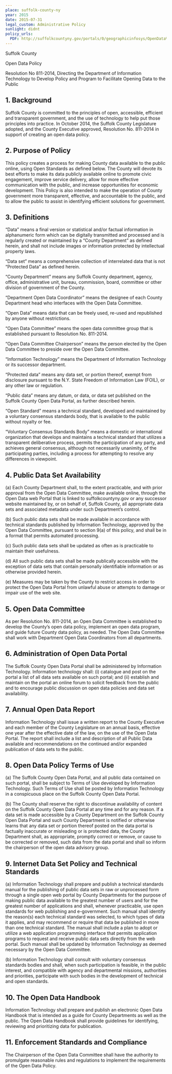 ```yaml
---
place: suffolk-county-ny
year: 2015
date: 2015-07-31
legal_custom: Administrative Policy
sunlight: didnt
policy_urls:
  PDF: http://suffolkcountyny.gov/portals/0/geographicinfosys/OpenData%20PolicySuffolkCountyV9.pdf
---
```


Suffolk County

Open Data Policy

Resolution No 811-2014, Directing the Department of Information Technology to Develop Policy and Program to Facilitate Opening Data to the Public


## 1. Background

Suffolk County is committed to the principles of open, accessible, efficient and transparent government, and the use of technology to help put those principles into practice. In October 2014, the Suffolk County Legislature adopted, and the County Executive approved, Resolution No. 811-2014 in support of creating an open data policy.


## 2. Purpose of Policy

This policy creates a process for making County data available to the public online, using Open Standards as defined below. The County will devote its best efforts to make its data publicly available online to promote civic engagement, improve service delivery, allow for more effective communication with the public, and increase opportunities for economic development. This Policy is also intended to make the operation of County government more transparent, effective, and accountable to the public, and to allow the public to assist in identifying efficient solutions for government.


## 3. Definitions

“Data” means a final version or statistical and/or factual information in alphanumeric form which can be digitally transmitted and processed and is regularly created or maintained by a “County Department” as defined herein, and shall not include images or information protected by intellectual property laws.

“Data set” means a comprehensive collection of interrelated data that is not “Protected Data” as defined herein.

“County Department” means any Suffolk County department, agency, office, administrative unit, bureau, commission, board, committee or other division of government of the County.

“Department Open Data Coordinator” means the designee of each County Department head who interfaces with the Open Data Committee.

“Open Data” means data that can be freely used, re-used and republished by anyone without restrictions.

“Open Data Committee” means the open data committee group that is established pursuant to Resolution No. 811-2014.

“Open Data Committee Chairperson” means the person elected by the Open Data Committee to preside over the Open Data Committee.

“Information Technology” means the Department of Information Technology or its successor department.

“Protected data” means any data set, or portion thereof, exempt from disclosure pursuant to the N.Y. State Freedom of Information Law (FOIL), or any other law or regulation.

“Public data” means any datum, or data, or data set published on the Suffolk County Open Data Portal, as further described herein.

“Open Standard” means a technical standard, developed and maintained by a voluntary consensus standards body, that is available to the public without royalty or fee.

“Voluntary Consensus Standards Body” means a domestic or international organization that develops and maintains a technical standard that utilizes a transparent deliberative process, permits the participation of any party, and achieves general consensus, although not necessarily unanimity, of the participating parties, including a process for attempting to resolve any differences in viewpoint.


## 4. Public Data Set Availability

(a) Each County Department shall, to the extent practicable, and with prior approval from the Open Data Committee, make available online, through the Open Data web Portal that is linked to suffolkcountyny.gov or any successor website maintained by, or on behalf of, Suffolk County, all appropriate data sets and associated metadata under such Department’s control.

(b) Such public data sets shall be made available in accordance with technical standards published by Information Technology, approved by the Open Data Committee, pursuant to section 9(a) of this policy, and shall be in a format that permits automated processing.

(c) Such public data sets shall be updated as often as is practicable to maintain their usefulness.

(d) All such public data sets shall be made publically accessible with the exception of data sets that contain personally identifiable information or as otherwise provided herein.

(e) Measures may be taken by the County to restrict access in order to protect the Open Data Portal from unlawful abuse or attempts to damage or impair use of the web site.


## 5. Open Data Committee

As per Resolution No. 811-2014, an Open Data Committee is established to develop the County’s open data policy, implement an open data program, and guide future County data policy, as needed. The Open Data Committee shall work with Department Open Data Coordinators from all departments.


## 6. Administration of Open Data Portal

The Suffolk County Open Data Portal shall be administered by Information Technology. Information technology shall: (i) catalogue and post on the portal a list of all data sets available on such portal; and (ii) establish and maintain on the portal an online forum to solicit feedback from the public and to encourage public discussion on open data policies and data set availability.


## 7. Annual Open Data Report

Information Technology shall issue a written report to the County Executive and each member of the County Legislature on an annual basis, effective one year after the effective date of the law, on the use of the Open Data Portal. The report shall include a list and description of all Public Data available and recommendations on the continued and/or expanded publication of data sets to the public.


## 8. Open Data Policy Terms of Use

(a) The Suffolk County Open Data Portal, and all public data contained on such portal, shall be subject to Terms of Use developed by Information Technology. Such Terms of Use shall be posted by Information Technology in a conspicuous place on the Suffolk County Open Data Portal.

(b) The County shall reserve the right to discontinue availability of content on the Suffolk County Open Data Portal at any time and for any reason. If a data set is made accessible by a County Department on the Suffolk County Open Data Portal and such County Department is notified or otherwise learns that any data set or portion thereof posted on the data portal is factually inaccurate or misleading or is protected data, the County Department shall, as appropriate, promptly correct or remove, or cause to be corrected or removed, such data from the data portal and shall so inform the chairperson of the open data advisory group.


## 9. Internet Data Set Policy and Technical Standards

(a) Information Technology shall prepare and publish a technical standards manual for the publishing of public data sets in raw or unprocessed form through a single open web portal by County Departments for the purpose of making public data available to the greatest number of users and for the greatest number of applications and shall, whenever practicable, use open standards for web publishing and e-government. Such manual shall identify the reason(s) each technical standard was selected, to which types of data it applies, and may recommend or require that data be published in more than one technical standard. The manual shall include a plan to adopt or utilize a web application programming interface that permits application programs to request and receive public data sets directly from the web portal. Such manual shall be updated by Information Technology as deemed necessary by the Open Data Committee.

(b) Information Technology shall consult with voluntary consensus standards bodies and shall, when such participation is feasible, in the public interest, and compatible with agency and departmental missions, authorities and priorities, participate with such bodies in the development of technical and open standards.


## 10. The Open Data Handbook

Information Technology shall prepare and publish an electronic Open Data Handbook that is intended as a guide for County Departments as well as the public. The Open Data Handbook shall provide guidelines for identifying, reviewing and prioritizing data for publication.


## 11. Enforcement Standards and Compliance

The Chairperson of the Open Data Committee shall have the authority to promulgate reasonable rules and regulations to implement the requirements of the Open Data Policy.
